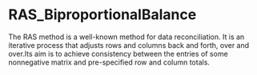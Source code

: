 # RAS_BiproportionalBalance
The RAS method is a well-known method for data reconciliation. It is an iterative process that adjusts rows and columns back and forth, over and over.Its aim is to achieve consistency between the entries of some nonnegative matrix and pre-specified row and column totals. 
